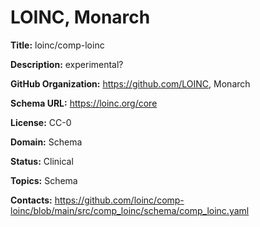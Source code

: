 [//]: # (DO NOT MANUALLY EDIT THIS FILE. IT IS GENERATED FROM A TEMPLATE.)

# LOINC, Monarch

**Title:** loinc/comp-loinc

**Description:** experimental?

**GitHub Organization:** https://github.com/LOINC, Monarch

**Schema URL:** https://loinc.org/core

**License:** CC-0

**Domain:** Schema

**Status:** Clinical

**Topics:** Schema

**Contacts:** https://github.com/loinc/comp-loinc/blob/main/src/comp_loinc/schema/comp_loinc.yaml